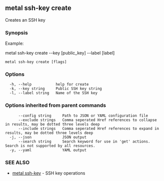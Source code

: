 ## metal ssh-key create

Creates an SSH key

### Synopsis

Example:

metal ssh-key create --key [public_key] --label [label]

	

```
metal ssh-key create [flags]
```

### Options

```
  -h, --help           help for create
  -k, --key string     Public SSH key string
  -l, --label string   Name of the SSH key
```

### Options inherited from parent commands

```
      --config string     Path to JSON or YAML configuration file
      --exclude strings   Comma seperated Href references to collapse in results, may be dotted three levels deep
      --include strings   Comma seperated Href references to expand in results, may be dotted three levels deep
  -j, --json              JSON output
      --search string     Search keyword for use in 'get' actions. Search is not supported by all resources.
  -y, --yaml              YAML output
```

### SEE ALSO

* [metal ssh-key](metal_ssh-key.md)	 - SSH key operations

